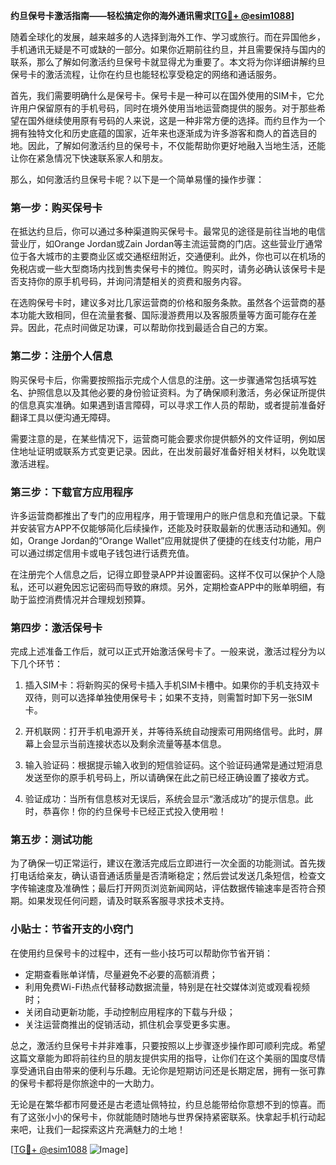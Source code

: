 **约旦保号卡激活指南——轻松搞定你的海外通讯需求[[TG💪+ @esim1088](https://t.me/s/esim1088)]**

随着全球化的发展，越来越多的人选择到海外工作、学习或旅行。而在异国他乡，手机通讯无疑是不可或缺的一部分。如果你近期前往约旦，并且需要保持与国内的联系，那么了解如何激活约旦保号卡就显得尤为重要了。本文将为你详细讲解约旦保号卡的激活流程，让你在约旦也能轻松享受稳定的网络和通话服务。

首先，我们需要明确什么是保号卡。保号卡是一种可以在国外使用的SIM卡，它允许用户保留原有的手机号码，同时在境外使用当地运营商提供的服务。对于那些希望在国外继续使用原有号码的人来说，这是一种非常方便的选择。而约旦作为一个拥有独特文化和历史底蕴的国家，近年来也逐渐成为许多游客和商人的首选目的地。因此，了解如何激活约旦的保号卡，不仅能帮助你更好地融入当地生活，还能让你在紧急情况下快速联系家人和朋友。

那么，如何激活约旦保号卡呢？以下是一个简单易懂的操作步骤：

### 第一步：购买保号卡

在抵达约旦后，你可以通过多种渠道购买保号卡。最常见的途径是前往当地的电信营业厅，如Orange Jordan或Zain Jordan等主流运营商的门店。这些营业厅通常位于各大城市的主要商业区或交通枢纽附近，交通便利。此外，你也可以在机场的免税店或一些大型商场内找到售卖保号卡的摊位。购买时，请务必确认该保号卡是否支持你的原手机号码，并询问清楚相关的资费和服务内容。

在选购保号卡时，建议多对比几家运营商的价格和服务条款。虽然各个运营商的基本功能大致相同，但在流量套餐、国际漫游费用以及客服质量等方面可能存在差异。因此，花点时间做足功课，可以帮助你找到最适合自己的方案。

### 第二步：注册个人信息

购买保号卡后，你需要按照指示完成个人信息的注册。这一步骤通常包括填写姓名、护照信息以及其他必要的身份验证资料。为了确保顺利激活，务必保证所提供的信息真实准确。如果遇到语言障碍，可以寻求工作人员的帮助，或者提前准备好翻译工具以便沟通无障碍。

需要注意的是，在某些情况下，运营商可能会要求你提供额外的文件证明，例如居住地址证明或联系方式变更记录。因此，在出发前最好准备好相关材料，以免耽误激活进程。

### 第三步：下载官方应用程序

许多运营商都推出了专门的应用程序，用于管理用户的账户信息和充值记录。下载并安装官方APP不仅能够简化后续操作，还能及时获取最新的优惠活动和通知。例如，Orange Jordan的“Orange Wallet”应用就提供了便捷的在线支付功能，用户可以通过绑定信用卡或电子钱包进行话费充值。

在注册完个人信息之后，记得立即登录APP并设置密码。这样不仅可以保护个人隐私，还可以避免因忘记密码而导致的麻烦。另外，定期检查APP中的账单明细，有助于监控消费情况并合理规划预算。

### 第四步：激活保号卡

完成上述准备工作后，就可以正式开始激活保号卡了。一般来说，激活过程分为以下几个环节：

1. 插入SIM卡：将新购买的保号卡插入手机SIM卡槽中。如果你的手机支持双卡双待，则可以选择单独使用保号卡；如果不支持，则需暂时卸下另一张SIM卡。
   
2. 开机联网：打开手机电源开关，并等待系统自动搜索可用网络信号。此时，屏幕上会显示当前连接状态以及剩余流量等基本信息。

3. 输入验证码：根据提示输入收到的短信验证码。这个验证码通常是通过短消息发送至你的原手机号码上，所以请确保在此之前已经正确设置了接收方式。

4. 验证成功：当所有信息核对无误后，系统会显示“激活成功”的提示信息。此时，恭喜你！你的约旦保号卡已经正式投入使用啦！

### 第五步：测试功能

为了确保一切正常运行，建议在激活完成后立即进行一次全面的功能测试。首先拨打电话给亲友，确认语音通话质量是否清晰稳定；然后尝试发送几条短信，检查文字传输速度及准确性；最后打开网页浏览新闻网站，评估数据传输速率是否符合预期。如果发现任何问题，请及时联系客服寻求技术支持。

### 小贴士：节省开支的小窍门

在使用约旦保号卡的过程中，还有一些小技巧可以帮助你节省开销：

- 定期查看账单详情，尽量避免不必要的高额消费；
- 利用免费Wi-Fi热点代替移动数据流量，特别是在社交媒体浏览或观看视频时；
- 关闭自动更新功能，手动控制应用程序的下载与升级；
- 关注运营商推出的促销活动，抓住机会享受更多实惠。

总之，激活约旦保号卡并非难事，只要按照以上步骤逐步操作即可顺利完成。希望这篇文章能为即将前往约旦的朋友提供实用的指导，让你们在这个美丽的国度尽情享受通讯自由带来的便利与乐趣。无论你是短期访问还是长期定居，拥有一张可靠的保号卡都将是你旅途中的一大助力。

无论是在繁华都市阿曼还是古老遗址佩特拉，约旦总能带给你意想不到的惊喜。而有了这张小小的保号卡，你就能随时随地与世界保持紧密联系。快拿起手机行动起来吧，让我们一起探索这片充满魅力的土地！

[[TG💪+ @esim1088](https://t.me/s/esim1088) ![Image](https://i.postimg.cc/4NQfJmqS/Snipaste-2025-05-13-00-14-12.png)]